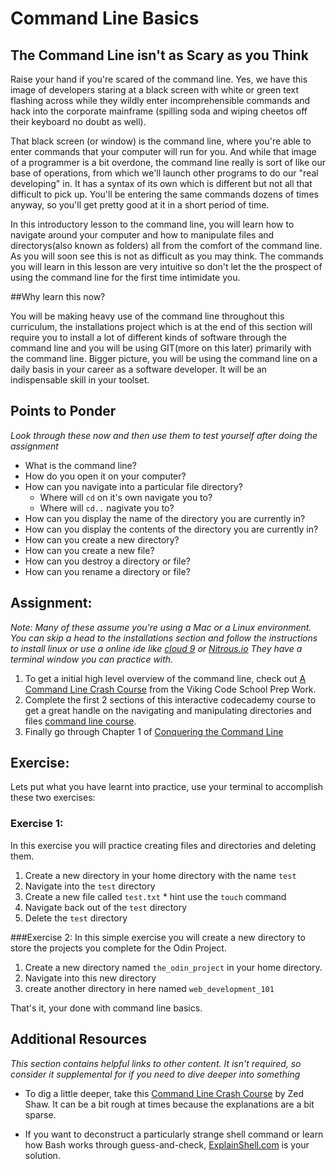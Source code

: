 # Command Line Basics
<!-- *Estimated Time: 3-6 hrs* -->

<!-- Future: We should consider this lesson to be the first lesson of a larger course about the command line, the next lesson      could be about permissions.-->

## The Command Line isn't as Scary as you Think 

Raise your hand if you're scared of the command line.  Yes, we have this image of developers staring at a black screen with white or green text flashing across while they wildly enter incomprehensible commands and hack into the corporate mainframe (spilling soda and wiping cheetos off their keyboard no doubt as well).

That black screen (or window) is the command line, where you're able to enter commands that your computer will run for you.  And while that image of a programmer is a bit overdone, the command line really is sort of like our base of operations, from which we'll launch other programs to do our "real developing" in.  It has a syntax of its own which is different but not all that difficult to pick up.  You'll be entering the same commands dozens of times anyway, so you'll get pretty good at it in a short period of time.

In this introductory lesson to the command line, you will learn how to navigate around your computer and how to manipulate files and directorys(also known as folders) all from the comfort of the command line. As you will soon see this is not as difficult as you may think. The commands you will learn in this lesson are very intuitive so don't let the the prospect of using the command line for the first time intimidate you.

##Why learn this now?

You will be making heavy use of the command line throughout this curriculum, the installations project which is at the end of this section will require you to install a lot of different kinds of software through the command line and you will be using GIT(more on this later) primarily with the command line. Bigger picture, you will be using the command line on a daily basis in your career as a software developer. It will be an indispensable skill in your toolset.

## Points to Ponder

*Look through these now and then use them to test yourself after doing the assignment*


* What is the command line?
* How do you open it on your computer?
* How can you navigate into a particular file directory?
  - Where will `cd` on it's own navigate you to?
  - Where will `cd..` nagivate you to?
* How can you display the name of the directory you are currently in?
* How can you display the contents of the directory you are currently in?
* How can you create a new directory?
* How can you create a new file?
* How can you destroy a directory or file?
* How can you rename a directory or file?

## Assignment:

*Note: Many of these assume you're using a Mac or a Linux environment. You can skip a head to the installations section and follow the instructions to install linux or use a online ide like [cloud 9](https://c9.io/) or [Nitrous.io](https://www.nitrous.io/) They have a terminal window you can practice with.*

1. To get a initial high level overview of the command line, check out [A Command Line Crash Course](http://www.vikingcodeschool.com/web-development-basics/a-command-line-crash-course) from the Viking Code School Prep Work.
2. Complete the first 2 sections of this interactive codecademy course to get a great handle on the navigating and manipulating directories and files [command line course](https://www.codecademy.com/en/courses/learn-the-command-line).
3. Finally go through Chapter 1 of [Conquering the Command Line](http://conqueringthecommandline.com/book/basics)

## Exercise:

Lets put what you have learnt into practice, use your terminal to accomplish these two exercises:

### Exercise 1:
In this exercise you will practice creating files and directories and deleting them.

1. Create a new directory in your home directory with the name `test`
2. Navigate into the `test` directory
3. Create a new file called `test.txt` * hint use the `touch` command
4. Navigate back out of the `test` directory
5. Delete the `test` directory

###Exercise 2:
In this simple exercise you will create a new directory to store the projects you complete for the Odin Project.

1. Create a new directory named `the_odin_project` in your home directory.
2. Navigate into this new directory
3. create another directory in here named `web_development_101`

That's it, your done with command line basics.


## Additional Resources

*This section contains helpful links to other content. It isn't required, so consider it supplemental for if you need to dive deeper into something*

* To dig a little deeper, take this [Command Line Crash Course](http://cli.learncodethehardway.org/book/) by Zed Shaw.  It can be a bit rough at times because the explanations are a bit sparse.

* If you want to deconstruct a particularly strange shell command or learn how Bash works through guess-and-check, [ExplainShell.com](http://explainshell.com/) is your solution.
